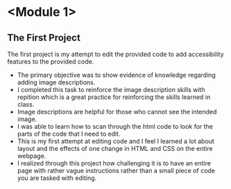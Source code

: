# <Module 1>

## The First Project

The first project is my attempt to edit the provided code to add accessibility features to the provided code.

- The primary objective was to show evidence of knowledge regarding adding image descriptions.
- I completed this task to reinforce the image description skills with repition which is a great practice for reinforcing the skills learned in class.
- Image descriptions are helpful for those who cannot see the intended image.
- I was able to learn how to scan through the html code to look for the parts of the code that I need to edit.
- This is my first attempt at editing code and I feel I learned a lot about layout and the effects of one change in HTML and CSS on the entire webpage.
- I realized through this project how challenging it is to have an entire page with rather vague instructions rather than a small piece of code you are tasked with editing.
